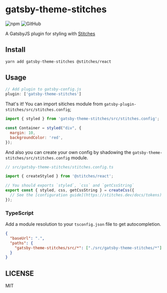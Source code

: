 # gatsby-theme-stitches

![npm](https://img.shields.io/npm/v/gatsby-theme-stitches)
![GitHub](https://img.shields.io/github/license/cometkim/gatsby-theme-stitches)

A GatsbyJS plugin for styling with [Stitches](https://stitches.dev/)

## Install

```bash
yarn add gatsby-theme-stitches @stitches/react
```

## Usage

```js
// Add plugin to gatsby-config.js
plugin: ['gatsby-theme-stitches']
```

That's it! You can import sitiches module from `gatsby-plugin-stitches/src/stitches.config`;

```js
import { styled } from 'gatsby-theme-stitches/src/stitches.config';

const Container = styled("div", {
  margin: 10,
  backgroundColor: 'red',
});
```

And also you can create your own config by shadowing the `gatsby-theme-stitches/src/stitches.config` module.

```js
// src/gatsby-theme-stitches/stitches.config.ts

import { createStyled } from '@stitches/react';

// You should exports `styled`, `css` and `getCssString`
export const { styled, css, getCssString } = createCss({
  // See the [configuration guide](https://stitches.dev/docs/tokens)
});
```

### TypeScript

Add a module resolution to your `tsconfig.json` file to get autocompletion.

```json
{
  "baseUrl": ".",
  "paths": {
    "gatsby-theme-stitches/src/*": ["./src/gatsby-theme-stitches/*"]
  }
}
```

## LICENSE

MIT
